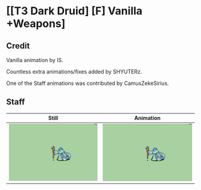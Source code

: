 # [\[T3 Dark Druid\] \[F\] Vanilla +Weapons]

## Credit

Vanilla animation by IS. 

Countless extra animations/fixes added by SHYUTERz.

One of the Staff animations was contributed by CamusZekeSirius.

## Staff

| Still | Animation |
| :---: | :-------: |
| ![Staff still](./Staff_000.png) | ![Staff animation](./Staff.gif) |
